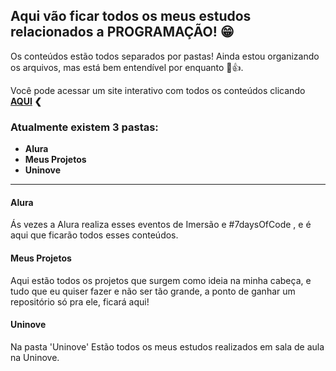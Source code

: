 ## Aqui vão ficar todos os meus estudos relacionados a PROGRAMAÇÃO! 😁

Os conteúdos estão todos separados por pastas!
Ainda estou organizando os arquivos, mas está bem entendível por enquanto 🤠👍.

Você pode acessar um site interativo com todos os conteúdos clicando **[AQUI](https://leonardordev.github.io/HTML-Estudos/) ❮**

### Atualmente existem 3 pastas:
- **Alura**
- **Meus Projetos**
- **Uninove**

---

#### Alura
Ás vezes a Alura realiza esses eventos de Imersão e #7daysOfCode , e é aqui que ficarão todos esses conteúdos.

#### Meus Projetos
Aqui estão todos os projetos que surgem como ideia na minha cabeça, e tudo que eu quiser fazer e não ser tão grande, a ponto de ganhar um repositório só pra ele, ficará aqui!

#### Uninove
Na pasta 'Uninove' Estão todos os meus estudos realizados em sala de aula na Uninove.